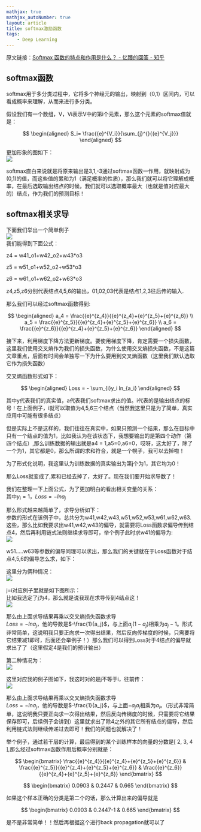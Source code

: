 ```yaml
---
mathjax: true
mathjax_autoNumber: true
layout: article
title: softmax激励函数
tags:
    - Deep Learning
---
```


原文链接：[Softmax 函数的特点和作用是什么？ - 忆臻的回答 - 知乎](https://www.zhihu.com/question/23765351/answer/240869755)

## softmax函数

softmax用于多分类过程中，它将多个神经元的输出，映射到（0,1）区间内，可以看成概率来理解，从而来进行多分类。

假设我们有一个数组，V，Vi表示V中的第i个元素，那么这个元素的softmax值就是：

$$  
\begin{aligned}  
S_i= \frac{{e}^{V_i}}{\sum_{j}^{}{{e}^{V_j}}}  
\end{aligned}  
$$

更加形象的图如下：  
![](https://pic2.zhimg.com/80/v2-87b232ab0e292a536e94b73952caadd0_hd.jpg)

<!--more-->

softmax直白来说就是将原来输出是3,1,-3通过softmax函数一作用，就映射成为(0,1)的值，而这些值的累和为1（满足概率的性质），那么我们就可以将它理解成概率，在最后选取输出结点的时候，我们就可以选取概率最大（也就是值对应最大的）结点，作为我们的预测目标！

## softmax相关求导

下面我们举出一个简单例子  
![](https://pic1.zhimg.com/80/v2-284da728c54de850e34573d6fe682965_hd.jpg)  
我们能得到下面公式：

z4 = w41_o1+w42_o2+w43\*o3

z5 = w51_o1+w52_o2+w53\*o3

z6 = w61_o1+w62_o2+w63\*o3

z4,z5,z6分别代表结点4,5,6的输出，01,02,03代表是结点1,2,3往后传的输入.

那么我们可以经过softmax函数得到:

$$  
\begin{aligned}  
a_4 = \frac{{e}^{z_4}}{{e}^{z_4}+{e}^{z_5}+{e}^{z_6}} \\  
a_5 = \frac{{e}^{z_5}}{{e}^{z_4}+{e}^{z_5}+{e}^{z_6}} \\  
a_6 = \frac{{e}^{z_6}}{{e}^{z_4}+{e}^{z_5}+{e}^{z_6}}  
\end{aligned}  
$$

接下来，利用梯度下降方法更新梯度。要使用梯度下降，肯定需要一个损失函数，这里我们使用交叉熵作为我们的损失函数，为什么使用交叉熵损失函数，不是这篇文章重点，后面有时间会单独写一下为什么要用到交叉熵函数（这里我们默认选取它作为损失函数）

交叉熵函数形式如下：

$$  
\begin{aligned}  
Loss = - \sum_{i}y_i ln_{a_i}  
\end{aligned}  
$$

其中y代表我们的真实值，a代表我们softmax求出的值。i代表的是输出结点的标号！在上面例子，i就可以取值为4,5,6三个结点（当然我这里只是为了简单，真实应用中可能有很多结点）

但是实际上不是这样的，我们往往在真实中，如果只预测一个结果，那么在目标中只有一个结点的值为1，比如我认为在该状态下，我想要输出的是第四个动作（第四个结点）,那么训练数据的输出就是a4 = 1,a5=0,a6=0，哎呀，这太好了，除了一个为1，其它都是0，那么所谓的求和符合，就是一个幌子，我可以去掉啦！

为了形式化说明，我这里认为训练数据的真实输出为第j个为1，其它均为0！

那么Loss就变成了,累和已经去掉了，太好了。现在我们要开始求导数了！

我们在整理一下上面公式，为了更加明白的看出相关变量的关系：  
其中$y_i=1$，$Loss=-lna_j$

那么形式越来越简单了，求导分析如下：  
参数的形式在该例子中，总共分为w41,w42,w43,w51,w52,w53,w61,w62,w63.这些，那么比如我要求出w41,w42,w43的偏导，就需要将Loss函数求偏导传到结点4，然后再利用链式法则继续求导即可，举个例子此时求w41的偏导为:  
![](https://pic4.zhimg.com/80/v2-b345590cc09867302a22071e69b1f81e_hd.jpg)

w51.....w63等参数的偏导同理可以求出，那么我们的关键就在于Loss函数对于结点4,5,6的偏导怎么求，如下：

这里分为俩种情况：  
![](https://pic3.zhimg.com/80/v2-da652b68fb126c709e69eda674fb42be_hd.jpg)

j=i对应例子里就是如下图所示：  
比如我选定了j为4，那么就是说我现在求导传到4结点这！  
![](https://pic3.zhimg.com/80/v2-40a344cb96d81d30aec0d91a95a04409_hd.jpg)

那么由上面求导结果再乘以交叉熵损失函数求导  
$Loss=-lna_j，$他的导数是$-\frac{1}{a_j}$，与上面$a_j(1-a_j)$相乘为$a_j-1$。形式非常简单，这说明我只要正向求一次得出结果，然后反向传梯度的时候，只需要将它结果减1即可，后面还会举例子！）那么我们可以得到Loss对于4结点的偏导就求出了了（这里假定4是我们的预计输出）

第二种情况为：  
![](https://pic1.zhimg.com/80/v2-fa3ff8ff1c781e259a15b36b85c65fcc_hd.jpg)

这里对应我的例子图如下，我这时对的是j不等于i，往前传：  
![](https://pic4.zhimg.com/80/v2-a4edb7767bfed190991e86cbdaa472cc_hd.jpg)

那么由上面求导结果再乘以交叉熵损失函数求导  
$Loss=-lna_j$，他的导数是$-\frac{1}{a_j}$，与上面$-a_ja_i$相乘为$a_i$。（形式非常简单，这说明我只要正向求一次得出结果，然后反向传梯度的时候，只需要将它结果保存即可，后续例子会讲到）这里就求出了除4之外的其它所有结点的偏导，然后利用链式法则继续传递过去即可！我们的问题也就解决了！

举个例子，通过若干层的计算，最后得到的某个训练样本的向量的分数是[ 2, 3, 4 ],那么经过softmax函数作用后概率分别就是：

$$  
\begin{bmatrix}  
\frac{{e}^{z_4}}{{e}^{z_4}+{e}^{z_5}+{e}^{z_6}} &  
\frac{{e}^{z_5}}{{e}^{z_4}+{e}^{z_5}+{e}^{z_6}} &  
\frac{{e}^{z_6}}{{e}^{z_4}+{e}^{z_5}+{e}^{z_6}}
\end{bmatrix}
$$

$$
\begin{bmatrix}  
0.0903 &  
0.2447 &  
0.665  
\end{bmatrix}  
$$

如果这个样本正确的分类是第二个的话，那么计算出来的偏导就是

$$  
\begin{bmatrix}  
0.0903 &  
0.2447-1 &  
0.665  
\end{bmatrix}  
$$

是不是非常简单！！然后再根据这个进行back propagation就可以了